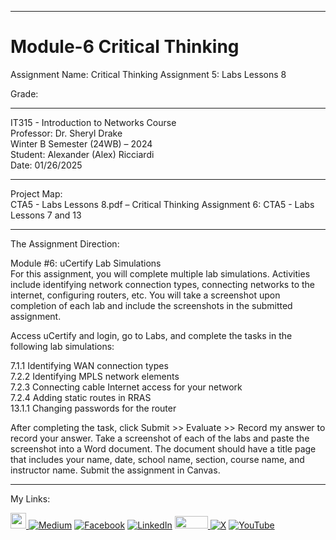 ﻿-----------------------------------------------------------------------------------------------------------------------------
# Module-6 Critical Thinking 
Assignment Name: Critical Thinking Assignment 5: Labs Lessons 8

Grade:  

-----------------------------------------------------------------------------------------------------------------------------

IT315 - Introduction to Networks Course  
Professor: Dr. Sheryl Drake  
Winter B Semester (24WB) – 2024  
Student: Alexander (Alex) Ricciardi  
Date: 01/26/2025  

-----------------------------------------------------------------------------------------------------------------------------

Project Map:   
CTA5 - Labs Lessons 8.pdf – Critical Thinking Assignment 6: CTA5 - Labs Lessons 7 and 13  

-----------------------------------------------------------------------------------------------------------------------------

The Assignment Direction:    

Module #6: uCertify Lab Simulations  
For this assignment, you will complete multiple lab simulations. Activities include identifying network connection types, connecting networks to the internet, configuring routers, etc. You will take a screenshot upon completion of each lab and include the screenshots in the submitted assignment.  

Access uCertify and login, go to Labs, and complete the tasks in the following lab simulations:

7.1.1 Identifying WAN connection types  
7.2.2 Identifying MPLS network elements  
7.2.3 Connecting cable Internet access for your network  
7.2.4 Adding static routes in RRAS  
13.1.1 Changing passwords for the router    

After completing the task, click Submit >> Evaluate >> Record my answer to record your answer. Take a screenshot of each of the labs and paste the screenshot into a Word document. The document should have a title page that includes your name, date, school name, section, course name, and instructor name. Submit the assignment in Canvas. 

-----------------------------------------------------------------------------------------------------------------------------

My Links:   

<span><a href="https://www.alexomegapy.com" target="_blank"><img width="25" height="25" src="https://github.com/user-attachments/assets/a8e0ea66-5d8f-43b3-8fff-2c3d74d57f53"></span>    [![Medium](https://img.shields.io/badge/Medium-12100E?style=for-the-badge&logo=medium&logoColor=whit)](https://medium.com/@alex.omegapy)    [![Facebook](https://img.shields.io/badge/Facebook-%231877F2.svg?logo=Facebook&logoColor=white)](https://www.facebook.com/profile.php?id=100089638857137)    [![LinkedIn](https://img.shields.io/badge/LinkedIn-%230077B5.svg?logo=linkedin&logoColor=white)](https://linkedin.com/in/alex-ricciardi)    <span><a href="https://www.threads.net/@alexomegapy?hl=en" target="_blank"><img width="53" height="20" src="https://github.com/user-attachments/assets/58c9e833-4501-42e4-b4fe-39ffafba99b2"></span>    [![X](https://img.shields.io/badge/X-black.svg?logo=X&logoColor=white)](https://x.com/AlexOmegapy)    [![YouTube](https://img.shields.io/badge/YouTube-%23FF0000.svg?logo=YouTube&logoColor=white)](https://www.youtube.com/channel/UC4rMaQ7sqywMZkfS1xGh2AA) 


